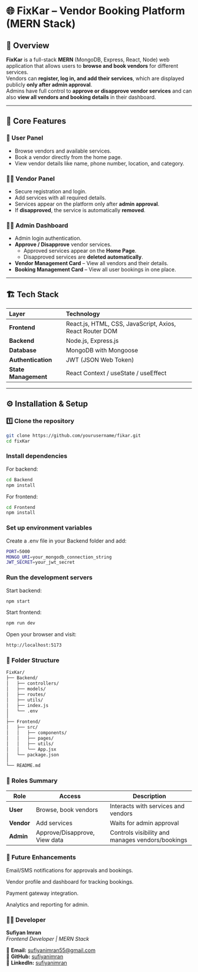 # 🌐 FixKar – Vendor Booking Platform (MERN Stack)

## 📖 Overview

**FixKar** is a full-stack **MERN** (MongoDB, Express, React, Node) web application that allows users to **browse and book vendors** for different services.  
Vendors can **register, log in, and add their services**, which are displayed publicly **only after admin approval**.  
Admins have full control to **approve or disapprove vendor services** and can also **view all vendors and booking details** in their dashboard.

---

## 🚀 Core Features

### 👤 User Panel
- Browse vendors and available services.
- Book a vendor directly from the home page.
- View vendor details like name, phone number, location, and category.

### 🧑‍🔧 Vendor Panel
- Secure registration and login.
- Add services with all required details.
- Services appear on the platform only after **admin approval**.
- If **disapproved**, the service is automatically **removed**.

### 🧑‍💼 Admin Dashboard
- Admin login authentication.
- **Approve / Disapprove** vendor services.
  - Approved services appear on the **Home Page**.
  - Disapproved services are **deleted automatically**.
- **Vendor Management Card** – View all vendors and their details.
- **Booking Management Card** – View all user bookings in one place.

---

## 🏗️ Tech Stack

| Layer | Technology |
|:------|:------------|
| **Frontend** | React.js, HTML, CSS, JavaScript, Axios, React Router DOM |
| **Backend** | Node.js, Express.js |
| **Database** | MongoDB with Mongoose |
| **Authentication** | JWT (JSON Web Token) |
| **State Management** | React Context / useState / useEffect |

---

## ⚙️ Installation & Setup

### 1️⃣ Clone the repository
```bash
git clone https://github.com/yourusername/fikar.git
cd fixKar
```

### Install dependencies

For backend:
```bash
cd Backend
npm install
```

For frontend:
```bash
cd Frontend
npm install
```

### Set up environment variables
Create a .env file in your Backend folder and add:

```bash
PORT=5000
MONGO_URI=your_mongodb_connection_string
JWT_SECRET=your_jwt_secret
```

### Run the development servers

Start backend:

```bash
npm start
```

Start frontend:

```bash
npm run dev
```

Open your browser and visit:
```bash
http://localhost:5173
```

### 🧩 Folder Structure
```bash
FixKar/
├── Backend/
│   ├── controllers/
│   ├── models/
│   ├── routes/
│   ├── utils/
│   ├── index.js
│   └── .env
│
├── Frontend/
│   ├── src/
│   │   ├── components/
│   │   ├── pages/
│   │   ├── utils/
│   │   └── App.jsx
│   └── package.json
│
└── README.md
```

### 🔐 Roles Summary
| Role       | Access                        | Description                                      |
| ---------- | ----------------------------- | ------------------------------------------------ |
| **User**   | Browse, book vendors          | Interacts with services and vendors              |
| **Vendor** | Add services                  | Waits for admin approval                         |
| **Admin**  | Approve/Disapprove, View data | Controls visibility and manages vendors/bookings |

### 🧠 Future Enhancements

Email/SMS notifications for approvals and bookings.

Vendor profile and dashboard for tracking bookings.

Payment gateway integration.

Analytics and reporting for admin.

### 👨‍💻 Developer 

**Sufiyan Imran**  
*Frontend Developer | MERN Stack*  

📧 **Email:** sufiyanimran55@gmail.com  
🐙 **GitHub:** [sufiyanimran](https://github.com/Sufiyani)  
💼 **LinkedIn:** [sufiyanimran](https://www.linkedin.com/in/sufiyanimran/) 

